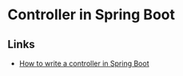# Controller in Spring Boot

## Links
- [How to write a controller in Spring Boot](https://medium.com/@malvin.lok/how-to-write-a-controller-right-in-spring-boot-775bff81358e)